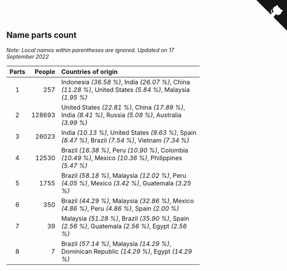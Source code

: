 ## Name parts count

*Note: Local names within parentheses are ignored.*
*Updated on 17 September 2022*

| Parts | People | Countries of origin |
| :--: | ---: | :--- |
| 1 | 257 | Indonesia *(36.58 %)*, India *(26.07 %)*, China *(11.28 %)*, United States *(5.84 %)*, Malaysia *(1.95 %)* |
| 2 | 128693 | United States *(22.81 %)*, China *(17.89 %)*, India *(8.41 %)*, Russia *(5.08 %)*, Australia *(3.99 %)* |
| 3 | 26023 | India *(10.13 %)*, United States *(9.63 %)*, Spain *(8.47 %)*, Brazil *(7.54 %)*, Vietnam *(7.34 %)* |
| 4 | 12530 | Brazil *(16.38 %)*, Peru *(10.90 %)*, Colombia *(10.49 %)*, Mexico *(10.36 %)*, Philippines *(5.47 %)* |
| 5 | 1755 | Brazil *(58.18 %)*, Malaysia *(12.02 %)*, Peru *(4.05 %)*, Mexico *(3.42 %)*, Guatemala *(3.25 %)* |
| 6 | 350 | Brazil *(44.29 %)*, Malaysia *(32.86 %)*, Mexico *(4.86 %)*, Peru *(4.86 %)*, Spain *(2.00 %)* |
| 7 | 39 | Malaysia *(51.28 %)*, Brazil *(35.90 %)*, Spain *(2.56 %)*, Guatemala *(2.56 %)*, Egypt *(2.56 %)* |
| 8 | 7 | Brazil *(57.14 %)*, Malaysia *(14.29 %)*, Dominican Republic *(14.29 %)*, Egypt *(14.29 %)* |


<a href="https://github.com/jonatanklosko/wca_statistics" class="github-corner" aria-label="View source on Github"><svg width="80" height="80" viewBox="0 0 250 250" style="fill:#151513; color:#fff; position: absolute; top: 0; border: 0; right: 0;" aria-hidden="true"><path d="M0,0 L115,115 L130,115 L142,142 L250,250 L250,0 Z"></path><path d="M128.3,109.0 C113.8,99.7 119.0,89.6 119.0,89.6 C122.0,82.7 120.5,78.6 120.5,78.6 C119.2,72.0 123.4,76.3 123.4,76.3 C127.3,80.9 125.5,87.3 125.5,87.3 C122.9,97.6 130.6,101.9 134.4,103.2" fill="currentColor" style="transform-origin: 130px 106px;" class="octo-arm"></path><path d="M115.0,115.0 C114.9,115.1 118.7,116.5 119.8,115.4 L133.7,101.6 C136.9,99.2 139.9,98.4 142.2,98.6 C133.8,88.0 127.5,74.4 143.8,58.0 C148.5,53.4 154.0,51.2 159.7,51.0 C160.3,49.4 163.2,43.6 171.4,40.1 C171.4,40.1 176.1,42.5 178.8,56.2 C183.1,58.6 187.2,61.8 190.9,65.4 C194.5,69.0 197.7,73.2 200.1,77.6 C213.8,80.2 216.3,84.9 216.3,84.9 C212.7,93.1 206.9,96.0 205.4,96.6 C205.1,102.4 203.0,107.8 198.3,112.5 C181.9,128.9 168.3,122.5 157.7,114.1 C157.9,116.9 156.7,120.9 152.7,124.9 L141.0,136.5 C139.8,137.7 141.6,141.9 141.8,141.8 Z" fill="currentColor" class="octo-body"></path></svg></a><style>.github-corner:hover .octo-arm{animation:octocat-wave 560ms ease-in-out}@keyframes octocat-wave{0%,100%{transform:rotate(0)}20%,60%{transform:rotate(-25deg)}40%,80%{transform:rotate(10deg)}}@media (max-width:500px){.github-corner:hover .octo-arm{animation:none}.github-corner .octo-arm{animation:octocat-wave 560ms ease-in-out}}</style>
